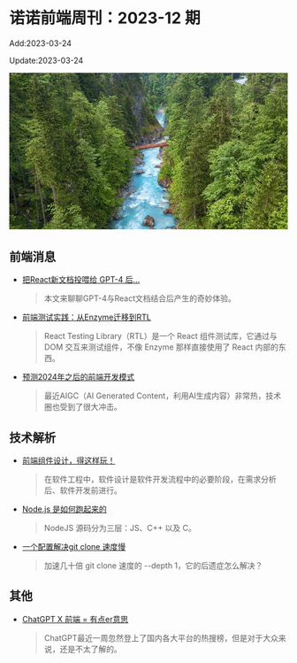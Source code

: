<!--
 * @Description: weekly-01
 * @Author: zoeblow
 * @Email: zoeblow@gmail.com
 * @Date: 2023-01-01 24:20:35
 * @LastEditors: zoeblow
 * @LastEditTime: 2023-03-31 17:34:59
 * @FilePath: \nuofe-weekly1\2023\weekly-12.md
 -->

# 诺诺前端周刊：2023-12 期

Add:2023-03-24

Update:2023-03-24

![202312](../images/2023/202312.jpg)

## 前端消息

- [把React新文档投喂给 GPT-4 后...](https://mp.weixin.qq.com/s/F7Z-JQimZ3p6BfLLCE0pHw)

  > 本文来聊聊GPT-4与React文档结合后产生的奇妙体验。

- [前端测试实践：从Enzyme迁移到RTL](https://mp.weixin.qq.com/s/wsQTyPKC0Rtc4O0uDPTtXg)

  > React Testing Library（RTL）是一个 React 组件测试库，它通过与 DOM 交互来测试组件，不像 Enzyme 那样直接使用了 React 内部的东西。

- [预测2024年之后的前端开发模式](https://mp.weixin.qq.com/s/09cNQFc_JHneFQY9Xv25qg)

  > 最近AIGC（AI Generated Content，利用AI生成内容）非常热，技术圈也受到了很大冲击。

## 技术解析

- [前端组件设计，得这样玩！](https://mp.weixin.qq.com/s/x4a4f8__kpzR3jlOgWVwbg)

  > 在软件工程中，软件设计是软件开发流程中的必要阶段，在需求分析后、软件开发前进行。

- [Node.js 是如何跑起来的](https://mp.weixin.qq.com/s/i2QcXw1eyuAovfkxziWXXQ)

  > NodeJS 源码分为三层：JS、C++ 以及 C。

- [一个配置解决git clone 速度慢](https://mp.weixin.qq.com/s/9tTzbm64CBKCwxU4On5YlA)

  > 加速几十倍 git clone 速度的 --depth 1，它的后遗症怎么解决？

## 其他

- [ChatGPT X 前端 = 有点er意思](https://juejin.cn/post/7199607659992907832)

  > ChatGPT最近一周忽然登上了国内各大平台的热搜榜，但是对于大众来说，还是不太了解的。